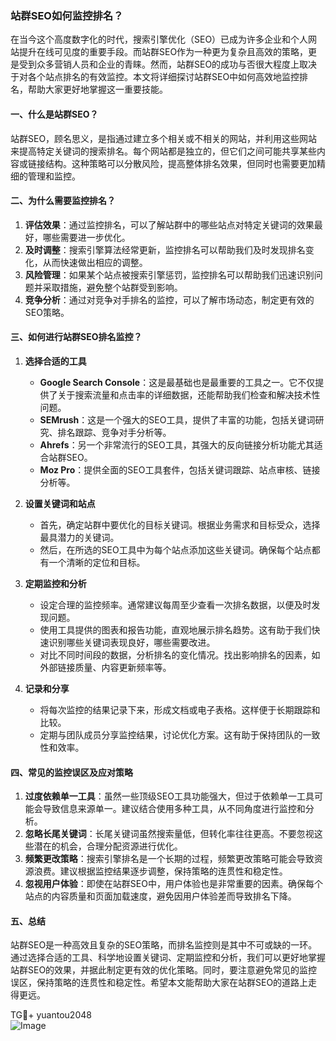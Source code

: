 ### 站群SEO如何监控排名？

在当今这个高度数字化的时代，搜索引擎优化（SEO）已成为许多企业和个人网站提升在线可见度的重要手段。而站群SEO作为一种更为复杂且高效的策略，更是受到众多营销人员和企业的青睐。然而，站群SEO的成功与否很大程度上取决于对各个站点排名的有效监控。本文将详细探讨站群SEO中如何高效地监控排名，帮助大家更好地掌握这一重要技能。

#### 一、什么是站群SEO？

站群SEO，顾名思义，是指通过建立多个相关或不相关的网站，并利用这些网站来提高特定关键词的搜索排名。每个网站都是独立的，但它们之间可能共享某些内容或链接结构。这种策略可以分散风险，提高整体排名效果，但同时也需要更加精细的管理和监控。

#### 二、为什么需要监控排名？

1. **评估效果**：通过监控排名，可以了解站群中的哪些站点对特定关键词的效果最好，哪些需要进一步优化。
2. **及时调整**：搜索引擎算法经常更新，监控排名可以帮助我们及时发现排名变化，从而快速做出相应的调整。
3. **风险管理**：如果某个站点被搜索引擎惩罚，监控排名可以帮助我们迅速识别问题并采取措施，避免整个站群受到影响。
4. **竞争分析**：通过对竞争对手排名的监控，可以了解市场动态，制定更有效的SEO策略。

#### 三、如何进行站群SEO排名监控？

1. **选择合适的工具**
    - **Google Search Console**：这是最基础也是最重要的工具之一。它不仅提供了关于搜索流量和点击率的详细数据，还能帮助我们检查和解决技术性问题。
    - **SEMrush**：这是一个强大的SEO工具，提供了丰富的功能，包括关键词研究、排名跟踪、竞争对手分析等。
    - **Ahrefs**：另一个非常流行的SEO工具，其强大的反向链接分析功能尤其适合站群SEO。
    - **Moz Pro**：提供全面的SEO工具套件，包括关键词跟踪、站点审核、链接分析等。

2. **设置关键词和站点**
    - 首先，确定站群中要优化的目标关键词。根据业务需求和目标受众，选择最具潜力的关键词。
    - 然后，在所选的SEO工具中为每个站点添加这些关键词。确保每个站点都有一个清晰的定位和目标。

3. **定期监控和分析**
    - 设定合理的监控频率。通常建议每周至少查看一次排名数据，以便及时发现问题。
    - 使用工具提供的图表和报告功能，直观地展示排名趋势。这有助于我们快速识别哪些关键词表现良好，哪些需要改进。
    - 对比不同时间段的数据，分析排名的变化情况。找出影响排名的因素，如外部链接质量、内容更新频率等。

4. **记录和分享**
    - 将每次监控的结果记录下来，形成文档或电子表格。这样便于长期跟踪和比较。
    - 定期与团队成员分享监控结果，讨论优化方案。这有助于保持团队的一致性和效率。

#### 四、常见的监控误区及应对策略

1. **过度依赖单一工具**：虽然一些顶级SEO工具功能强大，但过于依赖单一工具可能会导致信息来源单一。建议结合使用多种工具，从不同角度进行监控和分析。
2. **忽略长尾关键词**：长尾关键词虽然搜索量低，但转化率往往更高。不要忽视这些潜在的机会，合理分配资源进行优化。
3. **频繁更改策略**：搜索引擎排名是一个长期的过程，频繁更改策略可能会导致资源浪费。建议根据监控结果逐步调整，保持策略的连贯性和稳定性。
4. **忽视用户体验**：即使在站群SEO中，用户体验也是非常重要的因素。确保每个站点的内容质量和页面加载速度，避免因用户体验差而导致排名下降。

#### 五、总结

站群SEO是一种高效且复杂的SEO策略，而排名监控则是其中不可或缺的一环。通过选择合适的工具、科学地设置关键词、定期监控和分析，我们可以更好地掌握站群SEO的效果，并据此制定更有效的优化策略。同时，要注意避免常见的监控误区，保持策略的连贯性和稳定性。希望本文能帮助大家在站群SEO的道路上走得更远。

TG💪+ yuantou2048  
![Image](https://github.com/user-attachments/assets/42a5a4a5-fea9-4a1d-8aa0-73e57e430cca)